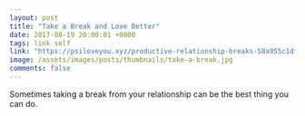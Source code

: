 ```yaml
---
layout: post
title: "Take a Break and Love Better"
date: 2017-08-19 20:00:01 +0000
tags: link self
link: "https://psiloveyou.xyz/productive-relationship-breaks-58a955c1df1b"
image: /assets/images/posts/thumbnails/take-a-break.jpg
comments: false
---
```


Sometimes taking a break from your relationship can be the best thing you can do.
